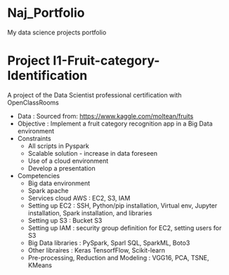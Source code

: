 # Naj_Portfolio
My data science projects portfolio

# Project I1-Fruit-category-Identification
A project of the Data Scientist professional certification with OpenClassRooms
- Data : Sourced from: https://www.kaggle.com/moltean/fruits
- Objective : Implement a fruit category recognition app in a Big Data environment
- Constraints
    - All scripts in Pyspark
    - Scalable solution - increase in data foreseen
    - Use of a cloud environment
    - Develop a presentation
- Competencies
    - Big data environment 
    - Spark apache
    - Services cloud AWS : EC2, S3, IAM
    - Setting up EC2 : SSH, Python/pip installation, Virtual env, Jupyter installation, Spark installation, and libraries
    - Setting up S3 : Bucket S3
    - Setting up IAM : security group definition for EC2, setting users for S3
    - Big Data libraries : PySpark, Sparl SQL, SparkML, Boto3
    - Other libraires : Keras TensorfFlow, Scikit-learn
    - Pre-processing, Reduction and Modeling : VGG16, PCA, TSNE, KMeans
